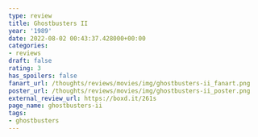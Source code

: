 ```yaml
---
type: review
title: Ghostbusters II
year: '1989'
date: 2022-08-02 00:43:37.428000+00:00
categories:
- reviews
draft: false
rating: 3
has_spoilers: false
fanart_url: /thoughts/reviews/movies/img/ghostbusters-ii_fanart.png
poster_url: /thoughts/reviews/movies/img/ghostbusters-ii_poster.png
external_review_url: https://boxd.it/261s
page_name: ghostbusters-ii
tags:
- ghostbusters
---
```


